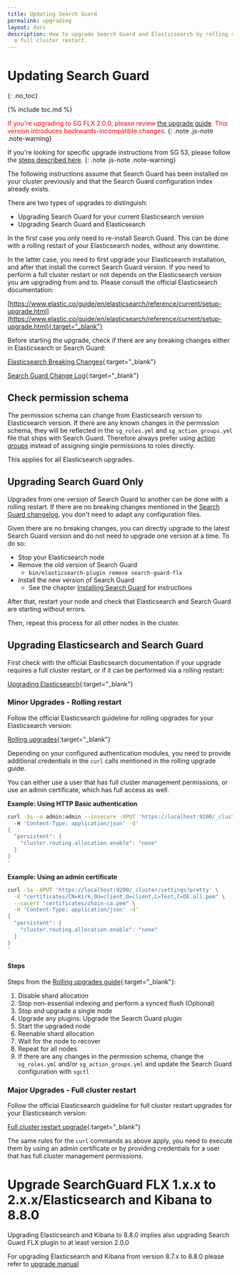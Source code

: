 ```yaml
---
title: Updating Search Guard
permalink: upgrading
layout: docs
description: How to upgrade Search Guard and Elasticsearch by rolling restarts or
  a full cluster restart.
---
```

<!---
Copyright 2022 floragunn GmbH
-->

# Updating Search Guard
{: .no_toc}

{% include toc.md %}

<span style="color:red">If you're upgrading to SG FLX 2.0.0, please review [the upgrade guide](sg-200-upgrade).
This version introduces backwards-incompatible changes.</span>
{: .note .js-note .note-warning}

If you're looking for specific upgrade instructions from SG 53, please follow the [steps described here](sg-classic-config-migration-overview).
{: .note .js-note .note-warning}

The following instructions assume that Search Guard has been installed on your cluster previously and that the Search Guard configuration index already exists.

There are two types of upgrades to distinguish:

* Upgrading Search Guard for your current Elasticsearch version
* Upgrading Search Guard and Elasticsearch

In the first case you only need to re-install Search Guard. This can be done with a rolling restart of your Elasticsearch nodes, without any downtime.

In the latter case, you need to first upgrade your Elasticsearch installation, and after that install the correct Search Guard version. If you need to perform a full cluster restart or not depends on the Elasticsearch version you are upgrading from and to. Please consult the official Elasticsearch documentation:

[https://www.elastic.co/guide/en/elasticsearch/reference/current/setup-upgrade.html](https://www.elastic.co/guide/en/elasticsearch/reference/current/setup-upgrade.html){:target="_blank"}

Before starting the upgrade, check if there are any breaking changes either in Elasticsearch or Search Guard:

[Elasticsearch Breaking Changes](https://www.elastic.co/guide/en/elasticsearch/reference/current/breaking-changes.html){:target="_blank"}

[Search Guard Change Log](changelogs-searchguard){:target="_blank"}


## Check permission schema

The permission schema can change from Elasticsearch version to Elasticsearch version. If there are any known changes in the permission schema, they will be reflected in the `sg_roles.yml` and `sg_action_groups.yml` file that ships with Search Guard. Therefore always prefer using [action groups](action-groups)  instead of assigning single permissions to roles directly.

This applies for all Elasticsearch upgrades.

## Upgrading Search Guard Only

Upgrades from one version of Search Guard to another can be done with a rolling restart. If there are no breaking changes mentioned in the [Search Guard changelog](changelogs-searchguard), you don't need to adapt any configuration files. 

Given there are no breaking changes, you can directly upgrade to the latest Search Guard version and do not need to upgrade one version at a time. To do so:

* Stop your Elasticsearch node
* Remove the old version of Search Guard
  * `bin/elasticsearch-plugin remove search-guard-flx`
* Install the new version of Search Guard
  * See the chapter [Installing Search Guard](search-guard-installation)
 for instructions

After that, restart your node and check that Elasticsearch and Search Guard are starting without errors.

Then, repeat this process for all other nodes in the cluster.  

## Upgrading Elasticsearch and Search Guard

First check with the official Elasticsearch documentation if your upgrade requires a full cluster restart, or if it can be performed via a rolling restart:

[Upgrading Elasticsearch](https://www.elastic.co/guide/en/elasticsearch/reference/current/setup-upgrade.html){:target="_blank"}

### Minor Upgrades - Rolling restart

Follow the official Elasticsearch guideline for rolling upgrades for your Elasticsearch version:

[Rolling upgrades](https://www.elastic.co/guide/en/elasticsearch/reference/current/rolling-upgrades.html){:target="_blank"}

Depending on your configured authentication modules, you need to provide additional credentials in the `curl` calls mentioned in the rolling upgrade guide.

You can either use a user that has full cluster management permissions, or use an admin certificate, which has full access as well.

**Example: Using HTTP Basic authentication**

```bash
curl -Ss -u admin:admin --insecure -XPUT 'https://localhost:9200/_cluster/settings?pretty' \ 
  -H 'Content-Type: application/json' -d'
{
  "persistent": {
    "cluster.routing.allocation.enable": "none"
  }
}
'
```

**Example: Using an admin certificate**

```bash
curl -Ss -XPUT 'https://localhost:9200/_cluster/settings?pretty' \
  -E "certificates/CN=kirk,OU=client,O=client,L=Test,C=DE.all.pem" \
  --cacert "certificates/chain-ca.pem" \
  -H 'Content-Type: application/json' -d'
{
  "persistent": {
    "cluster.routing.allocation.enable": "none"
  }
}
'    
```

#### Steps

Steps from the [Rolling upgrades guide](https://www.elastic.co/guide/en/elasticsearch/reference/current/rolling-upgrades.html){:target="_blank"}:

1. Disable shard allocation
2. Stop non-essential indexing and perform a synced flush (Optional)
3. Stop and upgrade a single node
4. Upgrade any plugins: Upgrade the Search Guard plugin
5. Start the upgraded node
6. Reenable shard allocation
7. Wait for the node to recover
8. Repeat for all nodes
9. If there are any changes in the permission schema, change the `sg_roles.yml` and/or `sg_action_groups.yml` and update the Search Guard configuration with `sgctl` 
  
### Major Upgrades - Full cluster restart

Follow the official Elasticsearch guideline for full cluster restart upgrades for your Elasticsearch version:

[Full cluster restart upgrade](https://www.elastic.co/guide/en/elasticsearch/reference/current/restart-upgrade.html){:target="_blank"}

The same rules for the `curl` commands as above apply, you need to execute them by using an admin certificate or by providing credentials for a user that has full cluster management permissions.

# Upgrade SearchGuard FLX 1.x.x to 2.x.x/Elasticsearch and Kibana to 8.8.0

Upgrading Elasticsearch and Kibana to 8.8.0 implies also upgrading Search Guard FLX plugin
to at least version 2.0.0

For upgrading Elasticsearch and Kibana from version 8.7.x to 8.8.0 please refer to
[upgrade manual](sg-200-upgrade)

